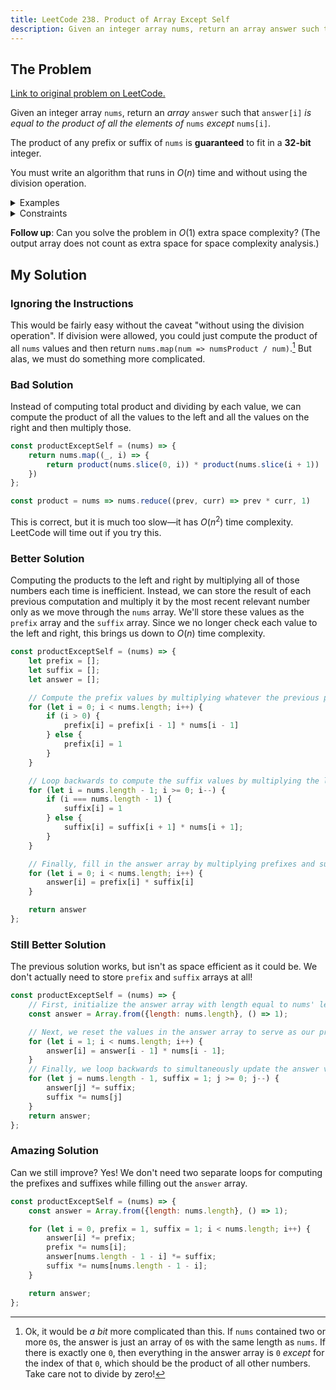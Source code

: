 ```yaml
---
title: LeetCode 238. Product of Array Except Self
description: Given an integer array nums, return an array answer such that answer[i] is equal to the product of all the elements of nums except nums[i].
---
```


## The Problem

[Link to original problem on LeetCode.](https://leetcode.com/problems/product-of-array-except-self/)

Given an integer array `nums`, return an _array_ `answer` such that `answer[i]` _is equal to the product of all the elements of_ `nums` _except_ `nums[i]`.

The product of any prefix or suffix of `nums` is **guaranteed** to fit in a **32-bit** integer.

You must write an algorithm that runs in $O(n)$ time and without using the division operation.

<details>
<summary>Examples</summary>

Example 1:

```
Input: nums = [1,2,3,4]
Output: [24,12,8,6]
```

Example 2:

```
Input: nums = [-1,1,0,-3,3]
Output: [0,0,9,0,0]
```
</details>

<details>
<summary>Constraints</summary>

- 2 <= `nums.length` <= 10<sup>5</sup>
- -30 <= `nums[i]` <= 30
- The product of any prefix or suffix of nums is guaranteed to fit in a 32-bit integer.
</details>

**Follow up**: Can you solve the problem in $O(1)$ extra space complexity? (The output array does not count as extra space for space complexity analysis.)

## My Solution

### Ignoring the Instructions

This would be fairly easy without the caveat "without using the division operation". If division were allowed, you could just compute the product of all `nums` values and then return `nums.map(num => numsProduct / num)`.[^1] But alas, we must do something more complicated.

### Bad Solution

Instead of computing total product and dividing by each value, we can compute the product of all the values to the left and all the values on the right and then multiply those.

```javascript
const productExceptSelf = (nums) => {
    return nums.map((_, i) => {
        return product(nums.slice(0, i)) * product(nums.slice(i + 1))
    })
};

const product = nums => nums.reduce((prev, curr) => prev * curr, 1)
```

This is correct, but it is much too slow—it has $O(n{^2})$ time complexity. LeetCode will time out if you try this.

### Better Solution

Computing the products to the left and right by multiplying all of those numbers each time is inefficient. Instead, we can store the result of each previous computation and multiply it by the most recent relevant number only as we move through the `nums` array. We'll store these values as the `prefix` array and the `suffix` array. Since we no longer check each value to the left and right, this brings us down to $O(n)$ time complexity.

```javascript
const productExceptSelf = (nums) => {
    let prefix = [];
    let suffix = [];
    let answer = [];

    // Compute the prefix values by multiplying whatever the previous prefix is by the number to the immediate left of nums[i]
    for (let i = 0; i < nums.length; i++) {
        if (i > 0) {
            prefix[i] = prefix[i - 1] * nums[i - 1]
        } else {
            prefix[i] = 1
        }
    }

    // Loop backwards to compute the suffix values by multiplying the last suffix value computed by the number to the immediate right of nums[i]
    for (let i = nums.length - 1; i >= 0; i--) {
        if (i === nums.length - 1) {
            suffix[i] = 1
        } else {
            suffix[i] = suffix[i + 1] * nums[i + 1];
        }
    }

    // Finally, fill in the answer array by multiplying prefixes and suffixes
    for (let i = 0; i < nums.length; i++) {
        answer[i] = prefix[i] * suffix[i]
    }

    return answer
};
```

### Still Better Solution

The previous solution works, but isn't as space efficient as it could be. We don't actually need to store `prefix` and `suffix` arrays at all!

```javascript
const productExceptSelf = (nums) => {
    // First, initialize the answer array with length equal to nums' length and all values equal to 1.
    const answer = Array.from({length: nums.length}, () => 1);

    // Next, we reset the values in the answer array to serve as our prefix array. Each answer[i] will be equal to the product of all values in nums.slice(0, i).
    for (let i = 1; i < nums.length; i++) {
        answer[i] = answer[i - 1] * nums[i - 1];
    }
    // Finally, we loop backwards to simultaneously update the answer values with suffix products and compute those suffix products. We reduce space complexity by keeping our computations in the answer array rather than storing separate prefix and suffix arrays.
    for (let j = nums.length - 1, suffix = 1; j >= 0; j--) {
        answer[j] *= suffix;
        suffix *= nums[j]
    }
    return answer;
};
```

### Amazing Solution

Can we still improve? Yes! We don't need two separate loops for computing the prefixes and suffixes while filling out the `answer` array.

```javascript
const productExceptSelf = (nums) => {
    const answer = Array.from({length: nums.length}, () => 1);

    for (let i = 0, prefix = 1, suffix = 1; i < nums.length; i++) {
        answer[i] *= prefix;
        prefix *= nums[i];
        answer[nums.length - 1 - i] *= suffix;
        suffix *= nums[nums.length - 1 - i];
    }

    return answer;
};
```

[^1]: Ok, it would be _a bit_ more complicated than this. If `nums` contained two or more `0`s, the answer is just an array of `0`s with the same length as `nums`. If there is exactly one `0`, then everything in the answer array is `0` _except_ for the index of that `0`, which should be the product of all other numbers. Take care not to divide by zero!